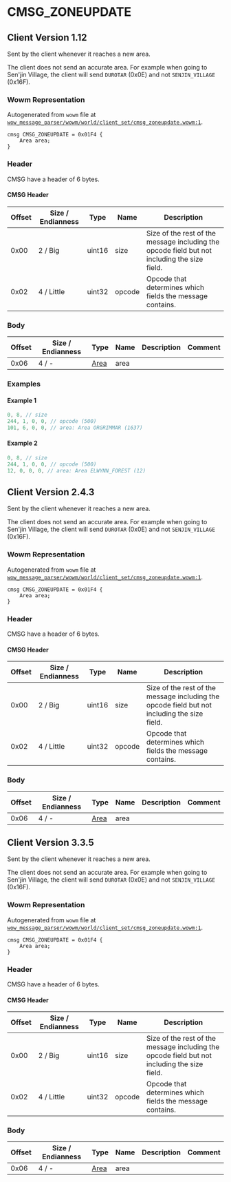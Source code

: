 # CMSG_ZONEUPDATE

## Client Version 1.12

Sent by the client whenever it reaches a new area.

The client does not send an accurate area. For example when going to Sen'jin Village, the client will send `DUROTAR` (0x0E) and not `SENJIN_VILLAGE` (0x16F).

### Wowm Representation

Autogenerated from `wowm` file at [`wow_message_parser/wowm/world/client_set/cmsg_zoneupdate.wowm:1`](https://github.com/gtker/wow_messages/tree/main/wow_message_parser/wowm/world/client_set/cmsg_zoneupdate.wowm#L1).
```rust,ignore
cmsg CMSG_ZONEUPDATE = 0x01F4 {
    Area area;
}
```
### Header

CMSG have a header of 6 bytes.

#### CMSG Header

| Offset | Size / Endianness | Type   | Name   | Description |
| ------ | ----------------- | ------ | ------ | ----------- |
| 0x00   | 2 / Big           | uint16 | size   | Size of the rest of the message including the opcode field but not including the size field.|
| 0x02   | 4 / Little        | uint32 | opcode | Opcode that determines which fields the message contains.|

### Body

| Offset | Size / Endianness | Type | Name | Description | Comment |
| ------ | ----------------- | ---- | ---- | ----------- | ------- |
| 0x06 | 4 / - | [Area](area.md) | area |  |  |

### Examples

#### Example 1

```c
0, 8, // size
244, 1, 0, 0, // opcode (500)
101, 6, 0, 0, // area: Area ORGRIMMAR (1637)
```
#### Example 2

```c
0, 8, // size
244, 1, 0, 0, // opcode (500)
12, 0, 0, 0, // area: Area ELWYNN_FOREST (12)
```
## Client Version 2.4.3

Sent by the client whenever it reaches a new area.

The client does not send an accurate area. For example when going to Sen'jin Village, the client will send `DUROTAR` (0x0E) and not `SENJIN_VILLAGE` (0x16F).

### Wowm Representation

Autogenerated from `wowm` file at [`wow_message_parser/wowm/world/client_set/cmsg_zoneupdate.wowm:1`](https://github.com/gtker/wow_messages/tree/main/wow_message_parser/wowm/world/client_set/cmsg_zoneupdate.wowm#L1).
```rust,ignore
cmsg CMSG_ZONEUPDATE = 0x01F4 {
    Area area;
}
```
### Header

CMSG have a header of 6 bytes.

#### CMSG Header

| Offset | Size / Endianness | Type   | Name   | Description |
| ------ | ----------------- | ------ | ------ | ----------- |
| 0x00   | 2 / Big           | uint16 | size   | Size of the rest of the message including the opcode field but not including the size field.|
| 0x02   | 4 / Little        | uint32 | opcode | Opcode that determines which fields the message contains.|

### Body

| Offset | Size / Endianness | Type | Name | Description | Comment |
| ------ | ----------------- | ---- | ---- | ----------- | ------- |
| 0x06 | 4 / - | [Area](area.md) | area |  |  |

## Client Version 3.3.5

Sent by the client whenever it reaches a new area.

The client does not send an accurate area. For example when going to Sen'jin Village, the client will send `DUROTAR` (0x0E) and not `SENJIN_VILLAGE` (0x16F).

### Wowm Representation

Autogenerated from `wowm` file at [`wow_message_parser/wowm/world/client_set/cmsg_zoneupdate.wowm:1`](https://github.com/gtker/wow_messages/tree/main/wow_message_parser/wowm/world/client_set/cmsg_zoneupdate.wowm#L1).
```rust,ignore
cmsg CMSG_ZONEUPDATE = 0x01F4 {
    Area area;
}
```
### Header

CMSG have a header of 6 bytes.

#### CMSG Header

| Offset | Size / Endianness | Type   | Name   | Description |
| ------ | ----------------- | ------ | ------ | ----------- |
| 0x00   | 2 / Big           | uint16 | size   | Size of the rest of the message including the opcode field but not including the size field.|
| 0x02   | 4 / Little        | uint32 | opcode | Opcode that determines which fields the message contains.|

### Body

| Offset | Size / Endianness | Type | Name | Description | Comment |
| ------ | ----------------- | ---- | ---- | ----------- | ------- |
| 0x06 | 4 / - | [Area](area.md) | area |  |  |

